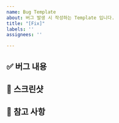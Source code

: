 ```yaml
---
name: Bug Template
about: 버그 발생 시 작성하는 Template 입니다.
title: "[Fix]"
labels: ''
assignees: ''

---
```


## ✅ 버그 내용

## 📸 스크린샷

## 🙈 참고 사항
